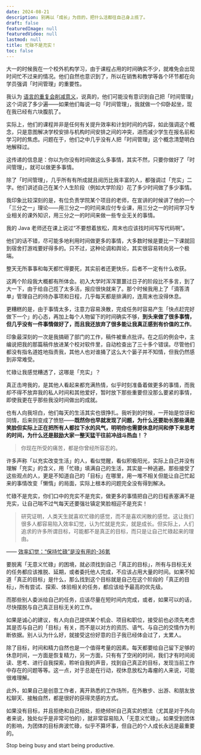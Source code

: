 ```yaml
---
date: 2024-08-21
description: 别再以「成长」为目的，把什么活都往自己身上揽了。
draft: false
featuredImage: null
featuredVideo: null
lastmod: null
title: 忙碌不是充实！
toc: false
---
```






大一的时候我在一个校外机构学习，由于课程占用的时间确实不少，就难免会出现时间忙不过来的情况。他们自然也意识到了，所以在销售和教学等各个环节都在向学员强调「时间管理」的重要性。

我认为 [语言的重复会削减意义](https://www.geedea.pro/posts/%E9%87%8D%E5%A4%8D%E5%9C%A8%E5%89%A5%E7%A6%BB%E6%84%8F%E4%B9%89/)，说真的，他们可能没有意识到自己把「时间管理」这个词说了多少遍——如果他们每说一句「时间管理」，我就做一个仰卧起坐，现在我已经有六块腹肌了。

实际上，他们的课程并非是任何有关提升效率和计划时间的内容，如此强调这个概念，只是意图解决学校安排与机构时间安排之间的冲突，进而减少学生在报名前和学习时的焦虑。问题在于，他们之中几乎没有人把「时间管理」这个概念清楚明白地解释过。

这传递的信息是：你以为你没有时间做这么多事情，其实不然，只要你做好了「时间管理」，就可以做更多事情。

除了「时间管理」，几乎所有有所成就且阅历比我丰富的人，都强调过「充实」二字。他们讲述自己在某个人生阶段（例如大学阶段）花了多少时间做了多少事情。

我印象比较深刻的是，有位负责学院某个项目的老师，在宣讲的时候讲了他的一个「三分之一」理论——用三分之一的时间来应付专业课，用三分之一的时间学习专业相关的课外知识，用三分之一的时间来做一些专业无关的事情。

我的 Java 老师还在课上说过“不要想着放松，周末也应该找时间写写代码啊”。

他们的话不错，尽可能多地利用时间做更多的事情，大多数时候是要比一下课就回到宿舍打游戏要好得多的。只不过，这种论调和舆论，其实很容易转向另一个极端。

整天无所事事和每天都忙得要死，其实前者还更快乐，后者不一定有什么收获。

这两个阶段我大概都有所体会。初入大学时浑浑噩噩过日子的阶段比不多言，到了大一下，由于给自己揽了太多活，报应很快就来了。那个时候我用上了「滴答清单」管理自己的待办事项和日程，几乎每天都是排满的，连周末也没得休息。

更糟糕的是，由于事情太多，注意力容易涣散，完成任务时容易产生「快点赶完好做下一个」的心态，再加上每个人物留下的时间确实不够，**到头来做了很多事情，但几乎没有一件事情做好了，而且我还放弃了很多能让我真正感到有价值的工作**。

印象最深刻的一次是我搞砸了部门的工作，稿件被重点批评。在之后的例会中，主编说把我的那篇稿件放进某个校对软件里，自动检查出了三十多个错误。尽管他们都没有指名道姓地指责我，其他人也对谁捅了这么大个篓子并不知情，但我仍然感到非常难受。

忙碌让我感觉糟透了，这哪是「充实」？

真正击垮我的，是其他人看起来都充满热情，似乎时刻准备着做更多的事情，而我却不得不放弃我的私人时间和其他爱好，暂时放下那些重要但没那么要紧的事情，即使我更在乎那些我没时间做出的成就。

也有人向我坦白，他们每天的生活其实也很挣扎。我听到的时候，一开始是惊讶和同情，后来则变成了愤怒——**既然你也早就发现了问题，为什么还要助长那些满是笑脸但实际上正在把所有人都拉下水的风气，明明你也需要休息时间和停下来思考的时间，为什么还是鼓励大家一整天猛干往前冲战斗热血！？**

> 你现在所受的痛苦，都是你曾经所容忍的。

许多声称「以充实改变生活」的人，看似觉醒，看似积极阳光，实际上自己并没有理解「充实」的含义，用「忙碌」填满自己的生活，其实是一种逃避。那些接受了这些观点的人，更是不知道自己的「目标」在哪里，用一堆不相关但能让自己忙起来的事情改变「懒惰」的局面，实际上根本的问题完全没有得到解决。

忙碌不是充实，你们口中的充实不是充实，做更多的事情把自己的日程表塞满不是充实，让自己喘不过气每天还要强壮镇定笑脸相迎不是充实！

> 研究证明，人类天生就喜欢忙碌的感觉，而不是喜欢闲散的感觉。这让我们很多人都容易陷入效率幻觉，认为忙就是充实，就是成长。但实际上，人们追求的许多所谓目标，可能都不是真正的目标，而只是让自己忙碌起来的理由。

—— [效率幻觉：“保持忙碌”是没有用的-36氪](https://www.36kr.com/p/2888956605913734)

要脱离「无意义忙碌」的困境，就必须找到自己「真正的目标」，所有与目标无关的任务都应该推脱、延期，或者委托他人完成，不应该占用大量的时间。如果不知道「真正的目标」是什么，那么找到这个目标就是自己在这个阶段的「真正的目标」，所有尝试、探索、体验相关的任务，都应该给予最高的优先级。

而那些别人委派给自己的任务，应该尽量在短时间内完成，或者，如果可以的话，尽快摆脱与自己真正目标无关的工作。

如果是诚心的建议，有人向自己提供某个机会、项目和职位，接受前也必须先考虑其是否与自己的「目标」有关，而不是以对方的资历、语气、与自己的交情作为判断依据。别人认为什么好，就接受这份好意的日子我已经体会过了，太累人。

除了目标，时间和精力自然也是一个值得考量的因素。每天都要给自己留下足够的休息时间，一方面是恢复精力，另一方面，只有有了空闲的时间，我们才有时间阅读、思考、进行自我探索，聆听自我的声音，找到自己真正的目标，发现当前工作中存在的问题等等。这一点，对于总是在行动，视休息放松为毒瘤的人来说，可能很难理解。

此外，如果自己是创意工作者，离开熟悉的工作场所，在外散步、出游、和朋友放松聊天、接触自然，都是很好的获得灵感的方式。

如果没有目标，并且拒绝和自己相处，拒绝倾听自己真实的想法（尤其是对于外向者来说，独处似乎是非常可怕的），就非常容易陷入「无意义忙碌」。如果受到团体的影响，为团体的目标奔波忙碌，似乎不算坏事，但自己的个人成长永远是最重要的。

Stop being busy and start being productive.
